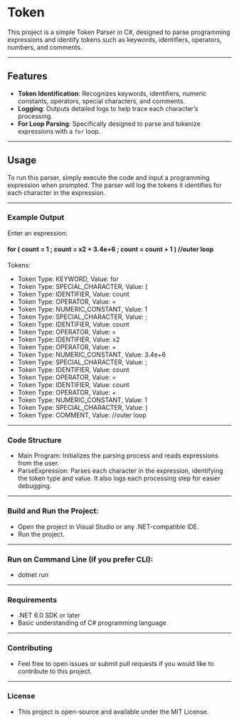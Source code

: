 # Token 

This project is a simple Token Parser in C#, designed to parse programming expressions and identify tokens such as keywords, identifiers, operators, numbers, and comments.
_____________________________________________________
## Features

- **Token Identification**: Recognizes keywords, identifiers, numeric constants, operators, special characters, and comments.
- **Logging**: Outputs detailed logs to help trace each character’s processing.
- **For Loop Parsing**: Specifically designed to parse and tokenize expressions with a `for` loop.
______________________________________________________
## Usage

To run this parser, simply execute the code and input a programming expression when prompted. The parser will log the tokens it identifies for each character in the expression.
______________________________________________________
### Example Output

Enter an expression:
#### for ( count = 1 ; count = x2 + 3.4e+6 ; count = count + 1 ) //outer loop

Tokens:
- Token Type: KEYWORD, Value: for
- Token Type: SPECIAL_CHARACTER, Value: (
- Token Type: IDENTIFIER, Value: count
- Token Type: OPERATOR, Value: =
- Token Type: NUMERIC_CONSTANT, Value: 1
- Token Type: SPECIAL_CHARACTER, Value: ;
- Token Type: IDENTIFIER, Value: count
- Token Type: OPERATOR, Value: =
- Token Type: IDENTIFIER, Value: x2
- Token Type: OPERATOR, Value: +
- Token Type: NUMERIC_CONSTANT, Value: 3.4e+6
- Token Type: SPECIAL_CHARACTER, Value: ;
- Token Type: IDENTIFIER, Value: count
- Token Type: OPERATOR, Value: =
- Token Type: IDENTIFIER, Value: count
- Token Type: OPERATOR, Value: +
- Token Type: NUMERIC_CONSTANT, Value: 1
- Token Type: SPECIAL_CHARACTER, Value: )
- Token Type: COMMENT, Value: //outer loop


____________________________________________________
### Code Structure

- Main Program: Initializes the parsing process and reads expressions from the user.
- ParseExpression: Parses each character in the expression, identifying the token type and value. It also logs each processing step for easier debugging.

___________________________________________________
### Build and Run the Project:

- Open the project in Visual Studio or any .NET-compatible IDE.
- Run the project.

___________________________________________________
### Run on Command Line (if you prefer CLI):

- dotnet run

____________________________________________________
### Requirements

- .NET 6.0 SDK or later
- Basic understanding of C# programming language

____________________________________________________
### Contributing

- Feel free to open issues or submit pull requests if you would like to contribute to this project.

____________________________________________________
### License

- This project is open-source and available under the MIT License.
